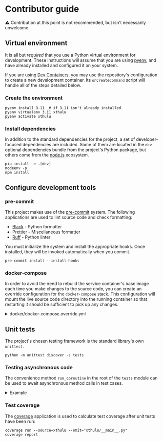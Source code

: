 # Contributor guide

⚠️ Contribution at this point is not recommended, but isn't necessarily
unwelcome.

## Virtual environment

It is all but _required_ that you use a Python virtual environment for
development. These instructions will assume that you are using [pyenv], and have
already installed and configured it on your system.

If you are using [Dev Containers], you may use the repository's configuration to
create a new development container. Its `onCreateCommand` script will handle all
of the steps detailed below.

### Create the environment

```shell
pyenv install 3.11  # if 3.11 isn't already installed
pyenv virtualenv 3.11 xthulu
pyenv activate xthulu
```

### Install dependencies

In addition to the standard dependencies for the project, a set of
developer-focused dependencies are included. Some of them are located in the
`dev` optional dependencies bundle from the project's Python package, but others
come from the [node.js] ecosystem.

```shell
pip install -e .[dev]
nodeenv -p
npm install
```

## Configure development tools

### pre-commit

This project makes use of the [pre-commit] system. The following applications
are used to lint source code and check formatting:

- [Black] - Python formatter
- [Prettier] - Miscellaneous formatter
- [Ruff] - Python linter

You must initialize the system and install the appropriate hooks. Once
installed, they will be invoked automatically when you commit.

```shell
pre-commit install --install-hooks
```

### docker-compose

In order to avoid the need to rebuild the service container's base image each
time you make changes to the source code, you can create an override
configuration for the `docker-compose` stack. This configuration will mount the
live source code directory into the running container so that restarting it
should be sufficient to pick up any changes.

<details>
<summary>docker/docker-compose.override.yml</summary>

```yaml
version: "3"
services:
  app:
    volumes:
      - ./xthulu:/app/xthulu
```

</details>

## Unit tests

The project's chosen testing framework is the standard library's own `unittest`.

```shell
python -m unittest discover -s tests
```

### Testing asynchronous code

The convenience method `run_coroutine` in the root of the `tests` module can be
used to await asynchronous method calls in test cases.

<details>
<summary>Example</summary>

```python
"""Example tests"""

# stdlib
from unittest import TestCase
from unittest.mock import Mock, patch

# target
from xthulu.some_package import some_asynchronous_method

# local
from tests import run_coroutine


class TestExample(TestCase):

  """Example test case"""

  @patch("xthulu.some_package.some_method")
  def test_something_asynchronous(self, mock_method: Mock):
    result = run_coroutine(some_asynchronous_method())

    assert result == "expected result"
    mock_method.assert_called_once()
```

</details>

### Test coverage

The [coverage] application is used to calculate test coverage after unit tests
have been run:

```shell
coverage run --source=xthulu --omit="xthulu/__main__.py"
coverage report
```

[pyenv]: https://github.com/pyenv/pyenv
[dev containers]: https://containers.dev/
[node.js]: https://nodejs.org
[pre-commit]: https://pre-commit.com/
[black]: https://black.readthedocs.io/en/stable/index.html
[prettier]: https://prettier.io/
[ruff]: https://beta.ruff.rs/docs/
[coverage]: https://coverage.readthedocs.io/en/latest/

